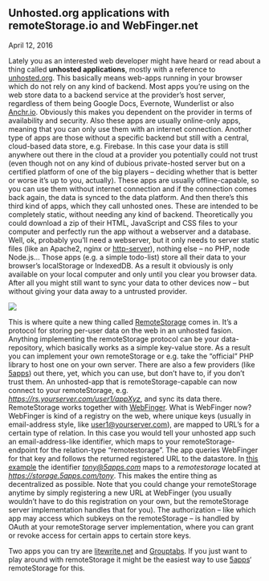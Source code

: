 ## Unhosted.org applications with remoteStorage.io and WebFinger.net
April 12, 2016

Lately you as an interested web developer might have heard or read about a thing called **unhosted applications**, mostly with a reference to [unhosted.org](http://unhosted.org/). This basically means web-apps running in your browser which do not rely on any kind of backend. Most apps you’re using on the web store data to a backend service at the provider’s host server, regardless of them being Google Docs, Evernote, Wunderlist or also [Anchr.io](https://anchr.io). Obviously this makes you dependent on the provider in terms of availability and security. Also these apps are usually online-only apps, meaning that you can only use them with an internet connection. Another type of apps are those without a specific backend but still with a central, cloud-based data store, e.g. Firebase. In this case your data is still anywhere out there in the cloud at a provider you potentially could not trust (even though not on any kind of dubious private-hosted server but on a certified platform of one of the big players – deciding whether that is better or worse it’s up to you, actually). These apps are usually offline-capable, so you can use them without internet connection and if the connection comes back again, the data is synced to the data platform. And then there’s this third kind of apps, which they call unhosted ones. These are intended to be completely static, without needing any kind of backend. Theoretically you could download a zip of their HTML, JavaScript and CSS files to your computer and perfectly run the app without a webserver and a database. Well, ok, probably you’ll need a webserver, but it only needs to server static files (like an Apache2, nginx or [http-server](https://www.npmjs.com/package/http-server)), nothing else – no PHP, node Node.js… Those apps (e.g. a simple todo-list) store all their data to your browser’s localStorage or IndexedDB. As a result it obviously is only available on your local computer and only until you clear you browser data. After all you might still want to sync your data to other devices now – but without giving your data away to a untrusted provider.

![](assets/img/unhosted.jpg)

This is where quite a new thing called [RemoteStorage](https://remotestorage.io) comes in. It’s a protocol for storing per-user data on the web in an unhosted fasion. Anything implementing the remoteStorage protocol can be your data-repository, which basically works as a simple key-value store. As a result you can implement your own remoteStorage or e.g. take the “official” PHP library to host one on your own server. There are also a few providers (like [5apps](http://5apps.com)) out there, yet, which you can use, but don’t have to, if you don’t trust them. An unhosted-app that is remoteStorage-capable can now connect to your remoteStorage, e.g. _https://rs.yourserver.com/user1/appXyz_, and sync its data there. RemoteStorage works together with [WebFinger](https://webfinger.net). What is WebFinger now? WebFinger is kind of a registry on the web, where unique keys (usually in email-address style, like user1@yourserver.com), are mapped to URL’s for a certain type of relation. In this case you would tell your unhosted app such an email-address-like identifier, which maps to your remoteStorage-endpoint for the relation-type “remotestorage”. The app queries WebFinger for that key and follows the returned registered URL to the datastore. In [this example](https://client.webfinger.net/lookup?resource=tony%405apps.com) the identifier *tony@5apps.com* maps to a *remotestorage* located at _https://storage.5apps.com/tony_. This makes the entire thing as decentralized as possible. Note that you could change your remoteStorage anytime by simply registering a new URL at WebFinger (you usually wouldn’t have to do this registration on your own, but the remoteStorage server implementation handles that for you). The authorization – like which app may access which subkeys on the remoteStorage – is handled by OAuth at your remoteStorage server implementation, where you can grant or revoke access for certain apps to certain store keys.

Two apps you can try are [litewrite.net](https://litewrite.net/) and [Grouptabs](http://grouptabs.5apps.com). If you just want to play around with remoteStorage it might be the easiest way to use [5apps](http://5apps.com)‘ remoteStorage for this.